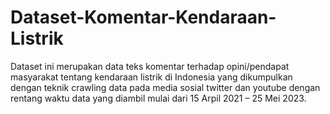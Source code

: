 # Dataset-Komentar-Kendaraan-Listrik
Dataset ini merupakan data teks komentar terhadap opini/pendapat masyarakat tentang kendaraan listrik di Indonesia yang dikumpulkan dengan teknik crawling data pada media sosial twitter dan youtube dengan rentang waktu data yang diambil mulai dari 15 Arpil 2021 – 25 Mei 2023.
